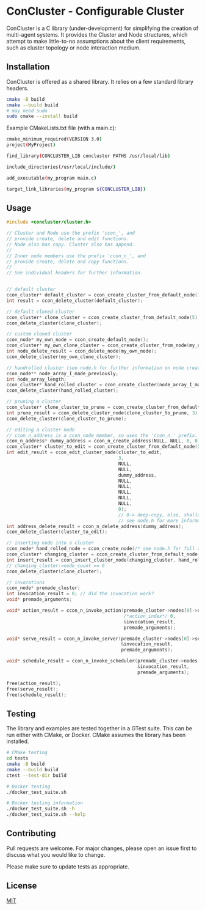 # ConCluster - Configurable Cluster

ConCluster is a C library (under-development) for simplifying the creation of multi-agent systems.
It provides the Cluster and Node structures, which attempt to make little-to-no assumptions about
the client requirements, such as cluster topology or node interaction medium.

## Installation
ConCluster is offered as a shared library. It relies on a few standard library headers.
```bash
cmake -B build
cmake --build build
# may need sudo
sudo cmake --install build
```

Example CMakeLists.txt file (with a main.c):
```bash
cmake_minimum_required(VERSION 3.0)
project(MyProject)

find_library(CONCLUSTER_LIB concluster PATHS /usr/local/lib)

include_directories(/usr/local/include/)

add_executable(my_program main.c)

target_link_libraries(my_program ${CONCLUSTER_LIB})
```

## Usage
```c
#include <concluster/cluster.h>

// Cluster and Node use the prefix 'ccon_', and
// provide create, delete and edit functions.
// Node also has copy. Cluster also has append.
//
// Inner node members use the prefix 'ccon_n_', and
// provide create, delete and copy functions.
//
// See individual headers for further information.


// default cluster
ccon_cluster* default_cluster = ccon_create_cluster_from_default_node(1);
int result = ccon_delete_cluster(default_cluster);

// default cloned cluster
ccon_cluster* clone_cluster = ccon_create_cluster_from_default_node(5);
ccon_delete_cluster(clone_cluster);

// custom cloned cluster
ccon_node* my_own_node = ccon_create_default_node();
ccon_cluster* my_own_clone_cluster = ccon_create_cluster_from_node(my_own_node, 5);
int node_delete_result = ccon_delete_node(my_own_node);
ccon_delete_cluster(my_own_clone_cluster);

// handrolled cluster (see node.h for further information on node creation).
ccon_node** node_array_I_made_previously;
int node_array_length;
ccon_cluster* hand_rolled_cluster = ccon_create_cluster(node_array_I_made_previously, node_array_length);
ccon_delete_cluster(hand_rolled_cluster);

// pruning a cluster
ccon_cluster* clone_cluster_to_prune = ccon_create_cluster_from_default_node(5);
int prune_result = ccon_delete_cluster_node(clone_cluster_to_prune, 3); // give index
ccon_delete_cluster(clone_cluster_to_prune);

// editing a cluster node
// ccon_n_address is a ccon_node member, so uses the 'ccon_n_' prefix.
ccon_n_address* dummy_address = ccon_n_create_address(NULL, NULL, 0, 0);
ccon_cluster* cluster_to_edit = ccon_create_cluster_from_default_node(5);
int edit_result = ccon_edit_cluster_node(cluster_to_edit,
                                         3,
                                         NULL,
                                         NULL,
                                         dummy_address,
                                         NULL,
                                         NULL,
                                         NULL,
                                         NULL,
                                         NULL,
                                         0);
                                         // 0-> deep-copy, else, shallow
                                         // see node.h for more information on edit procedure
int address_delete_result = ccon_n_delete_address(dummy_address);
ccon_delete_cluster(cluster_to_edit);

// inserting node into a cluster
ccon_node* hand_rolled_node = ccon_create_node(/* see node.h for full args */);
ccon_cluster* changing_cluster = ccon_create_cluster_from_default_node(5);
int insert_result = ccon_insert_cluster_node(changing_cluster, hand_rolled_node, 3 /* index */);
// changing_cluster->node_count == 6
ccon_delete_cluster(clone_cluster);

// invocations
ccon_node* premade_cluster;
int invocation_result = 0; // did the invocation work?
void* premade_arguments;

void* action_result = ccon_n_invoke_action(premade_cluster->nodes[0]->actions,
                                           /*action_index*/ 0,
                                           &invocation_result,
                                           premade_arguments);

void* serve_result = ccon_n_invoke_server(premade_cluster->nodes[0]->servers->servers[0],
                                          &invocation_result,
                                          premade_arguments);

void* schedule_result = ccon_n_invoke_scheduler(premade_cluster->nodes[0]->background_tasks,
                                                &invocation_result,
                                                premade_arguments);

free(action_result);
free(serve_result);
free(schedule_result);
```

## Testing

The library and examples are tested together in a GTest suite. This can be run either with CMake,
or Docker. CMake assumes the library has been installed.

```bash
# CMake testing
cd tests
cmake -B build
cmake --build build
ctest --test-dir build

# Docker testing
./docker_test_suite.sh

# Docker testing information
./docker_test_suite.sh -h
./docker_test_suite.sh --help
```

## Contributing

Pull requests are welcome. For major changes, please open an issue first
to discuss what you would like to change.

Please make sure to update tests as appropriate.

## License

[MIT](https://choosealicense.com/licenses/mit/)
